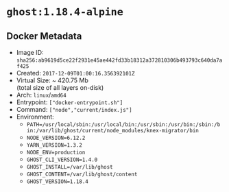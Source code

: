 # `ghost:1.18.4-alpine`

## Docker Metadata

- Image ID: `sha256:ab9619d5ce22f2931e45ae442fd33b18312a372810306b493793c640da7af425`
- Created: `2017-12-09T01:00:16.356392101Z`
- Virtual Size: ~ 420.75 Mb  
  (total size of all layers on-disk)
- Arch: `linux`/`amd64`
- Entrypoint: `["docker-entrypoint.sh"]`
- Command: `["node","current/index.js"]`
- Environment:
  - `PATH=/usr/local/sbin:/usr/local/bin:/usr/sbin:/usr/bin:/sbin:/bin:/var/lib/ghost/current/node_modules/knex-migrator/bin`
  - `NODE_VERSION=6.12.2`
  - `YARN_VERSION=1.3.2`
  - `NODE_ENV=production`
  - `GHOST_CLI_VERSION=1.4.0`
  - `GHOST_INSTALL=/var/lib/ghost`
  - `GHOST_CONTENT=/var/lib/ghost/content`
  - `GHOST_VERSION=1.18.4`
